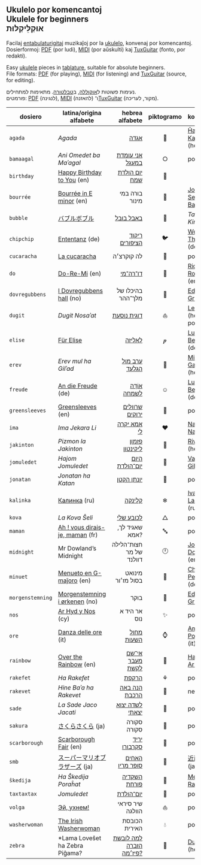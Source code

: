 ## Ukulelo por komencantoj<br />Ukulele for beginners<br />אוּקַלֵּיקַלּוּת

Facilaj [entabulaturigitaj](https://eo.wikipedia.org/wiki/Tabulaturo) muzikaĵoj por la [ukulelo](https://eo.wikipedia.org/wiki/Ukulelo), konvenaj por komencantoj.  
Dosierformoj: [PDF](https://eo.wikipedia.org/wiki/Portebla_dokumentformo) (por ludi), [MIDI](https://eo.wikipedia.org/wiki/MIDI) (por aŭskulti) kaj [TuxGuitar](https://en.wikipedia.org/wiki/TuxGuitar) (fonto, por redakti).

Easy [ukulele](https://en.wikipedia.org/wiki/Ukulele) pieces in [tablature](https://en.wikipedia.org/wiki/Tablature), suitable for absolute beginners.  
File formats: [PDF](https://en.wikipedia.org/wiki/Portable_Document_Format) (for playing), [MIDI](https://en.wikipedia.org/wiki/Musical_Instrument_Digital_Interface) (for listening) and [TuxGuitar](https://en.wikipedia.org/wiki/TuxGuitar) (source, for editing).

נעימות פשוטות ל[אוקוללה](https://he.wikipedia.org/wiki/%D7%99%D7%95%D7%A7%D7%95%D7%9C%D7%99%D7%9C%D7%99), ב[טבלטורה](https://he.wikipedia.org/wiki/%D7%98%D7%91%D7%9C%D7%98%D7%95%D7%A8%D7%94_%D7%9C%D7%9B%D7%9C%D7%99%D7%9D_%D7%A9%D7%95%D7%A0%D7%99%D7%9D). מתאימות למתחילים.  
פורמטים: [PDF](https://he.wikipedia.org/wiki/Portable_Document_Format) (לנגינה), [MIDI](https://he.wikipedia.org/wiki/MIDI) (להאזנה) ו־[TuxGuitar](https://en.wikipedia.org/wiki/TuxGuitar) (מקור, לעריכה).



dosiero          | latina/origina alfabete              | hebrea alfabete              | piktogramo | komposisto
---------------- | ------------------------------------ | -------------------:         | :--------: | -------------------------------
`agada`          | *Agada*                              | [אגדה][c]                    | 🌴          | [Ĥanina Karĉevski][d] (he)
`bamaagal`       | *Ani Omedet ba Maʾagal*              | [אני עומדת במעגל][#]         | ○          | popola
`birthday`       | [Happy Birthday to You][*] (en)      | [יום הולדת שמח][א]           | 🎈          | 
`bourrée`        | [Bourrée in E minor][t] (en)         | בורה במי מינור               | 💃          | [Johann Sebastian Bach][!] (de)
`bubble`         | [バブルボブル][ן]                    | [באבל בובל][ס]               | 🐉          | *Tadasi Kimizima*
`chipchip`       | [Ententanz][ק] (de)                  | [ריקוד הציפורים][ר]          | 🐦          | [Werner Thomas][ש] (de)
`cucaracha`      | [La cucaracha][מ]                    | לה קוקרצ׳ה                   | 🐞          | popola
`do`             | [Do-Re-Mi][ĥ] (en)                   | [דו־רה־מי][i]                | 🐻          | [Richard Rodgers][j] (en)
`dovregubbens`   | [I Dovregubbens hall][ŝ] (no)        | בהיכלו של מלך־ההר            | 👑          | [Edvard Grieg][s] (no)
`dugit`          | *Dugit Nosaʾat*                      | [דוגית נוסעת][5]             | ⛵          | [Lev Ŝvarc][h] (he) / popola
`elise`          | [Für Elise][ך]                       | [לאליזה][ל]                  | 𝆏          | [Ludwig van Beethoven][8] (de)
`erev`          | *Erev mul ha Gilʾad*                 | [ערב מול הגלעד][l]           | 🐑          | [Miki Gavrielov][m] (he)
`freude`         | [An die Freude][3] (de)              | [אוֹדָה לשמחה][6]              | ☺          | [Ludwig van Beethoven][8] (de)
`greensleeves`   | [Greensleeves][%] (en)               | [שרוולים ירוקים][^]          | 👕          | popola
`ima`            | *Ima Jekara Li*                      | [אמא יקרה לי][ĵ]             | ♥          | [Naĥum Nardi][k] (he)
`jakinton`       | *Pizmon la Jakinton*                 | [פזמון ליקינטון][e]          | 🌛          | [Rivka Gvili][f] (he)
`jomuledet`      | *Hajom Jomuledet*                    | [היום יום־הולדת][g]          | 🎈          | [Varda Gilboa][ĝ] (he)
`jonatan`        | *Jonatan ha Katan*                   | [יונתן הקטן][4]              | 🌳          | popola
`kalinka`        | [Калинка][ה] (ru)                    | [קלינקה][ו]                  | ❄          | [Ivan Larionov][ז] (ru)
`kova`           | *La Kova Ŝeli*                       | [לכובע שלי][ח]               | △          | popola
`maman`          | [Ah ! vous dirais-je, maman][&] (fr) | שאגיד לך, אמא?               | 🔤          | popola
`midnight`       | Mr Dowland’s Midnight                | חצות־הלילה של מר דוולנד      | 🕛          | [John Dowland][כ] (en)
`minuet`         | [Menueto en G-maĵoro][p] (en)        | מינואט בסול מז׳ור            | 💃          | [Christian Petzold][q] (de)
`morgenstemning` | [Morgenstemning i ørkenen][r] (no)   | בוקר                         | 🌅          | [Edvard Grieg][s] (no)
`nos`            | [Ar Hyd y Nos][$] (cy)               | אר היד א נוס                 | ✨          | popola
`ore`            | [Danza delle ore][ף] (it)            | [מחול השעות][צ]              | ⌚          | [Amilcare Ponchielli][ץ] (it)
`rainbow`        | [Over the Rainbow][2] (en)           | [אי־שם מעבר לקשת][7]         | 🌈          | [Harold Arlen][1] (en)
`rakefet`        | *Ha Rakefet*                         | [הרקפת][ב]                   | ⚘          | popola
`rakevet`        | *Hine Baʾa ha Rakevet*               | [הנה באה הרכבת][9]           | 🚂          | nekonata
`sade`           | *La Sade Jaco Jacati*                | [לשדה יצוא יצאתי][ĉ]         | 🐎          | popola
`sakura`         | [さくらさくら][@] (ja)               | סקורה סקורה                  | 🌸          | popola
`scarborough`    | [Scarborough Fair][n] (en)           | [יריד סקרבורו][o]            | 🌿          | popola
`smb`            | [スーパーマリオブラザーズ][ם] (ja)   | [האחים סופר מריו][נ]         | 🍄          | [近藤浩治][ע] (ja)
`ŝkedija`        | *Ha Ŝkedija Poraĥat*                 | [השקדיה פורחת][a]            | 🌸          | [Menaŝe Ravina][b] (he)
`taxtaxtax`      | *Jomuledet*                          | [יום־הולדת][ט]               | 🎈          | popola
`volga`          | [Эй, ухнем!][י]                      | שיר סיראי הוולגה             | ⛵          | popola
`washerwoman`    | [The Irish Washerwoman][פ]           | הכובסת האירית                | 💧          | popola
`zebra`         | *Lama Loveŝet ha Zebra Piĝama?       | [למה לובשת הזברה פיז׳מה?][ג] | 📅          | [Dubi Zelcer][ד] (he)

[1]: https://en.wikipedia.org/wiki/Harold_Arlen
[2]: https://en.wikipedia.org/wiki/Over_the_Rainbow
[3]: https://de.wikipedia.org/wiki/An_die_Freude
[4]: http://www.zemereshet.co.il/song.asp?id=2605
[5]: http://www.zemereshet.co.il/song.asp?id=1595
[6]: https://he.wikipedia.org/wiki/%D7%94%D7%90%D7%95%D7%93%D7%94_%D7%9C%D7%A9%D7%9E%D7%97%D7%94
[7]: https://he.wikipedia.org/wiki/Over_the_Rainbow
[8]: https://de.wikipedia.org/wiki/Ludwig_van_Beethoven
[9]: http://www.zemereshet.co.il/song.asp?id=1703
[a]: http://www.zemereshet.co.il/song.asp?id=244
[b]: https://he.wikipedia.org/wiki/%D7%9E%D7%A0%D7%A9%D7%94_%D7%A8%D7%91%D7%99%D7%A0%D7%90
[c]: http://www.zemereshet.co.il/song.asp?id=1
[ĉ]: http://www.zemereshet.co.il/song.asp?id=1770
[d]: https://he.wikipedia.org/wiki/%D7%97%D7%A0%D7%99%D7%A0%D7%90_%D7%A7%D7%A8%D7%A6%27%D7%91%D7%A1%D7%A7%D7%99
[e]: https://he.wikipedia.org/wiki/%D7%A8%D7%91%D7%A7%D7%94_%D7%92%D7%95%D7%99%D7%9C%D7%99
[f]: http://www.zemereshet.co.il/song.asp?id=555
[g]: http://www.zemereshet.co.il/song.asp?id=4501
[ĝ]: http://www.zemereshet.co.il/artist.asp?id=2780
[h]: http://www.zemereshet.co.il/artist.asp?id=1086
[ĥ]: https://en.wikipedia.org/wiki/Do-Re-Mi
[i]: https://he.wikipedia.org/wiki/%D7%93%D7%95-%D7%A8%D7%94-%D7%9E%D7%99_(%D7%A9%D7%99%D7%A8)
[j]: https://en.wikipedia.org/wiki/Richard_Rodgers
[ĵ]: http://www.zemereshet.co.il/song.asp?id=920
[k]: https://he.wikipedia.org/wiki/%D7%A0%D7%97%D7%95%D7%9D_%D7%A0%D7%A8%D7%93%D7%99
[l]: https://he.wikipedia.org/wiki/%D7%A2%D7%A8%D7%91_%D7%9E%D7%95%D7%9C_%D7%94%D7%92%D7%9C%D7%A2%D7%93
[m]: https://he.wikipedia.org/wiki/%D7%9E%D7%99%D7%A7%D7%99_%D7%92%D7%91%D7%A8%D7%99%D7%90%D7%9C%D7%95%D7%91
[n]: https://en.wikipedia.org/wiki/Scarborough_Fair_(ballad)
[o]: https://he.wikipedia.org/wiki/%D7%99%D7%A8%D7%99%D7%93_%D7%A1%D7%A7%D7%A8%D7%91%D7%95%D7%A8%D7%95_(%D7%91%D7%9C%D7%93%D7%94)
[p]: https://en.wikipedia.org/wiki/Minuet_in_G_major
[q]: https://en.wikipedia.org/wiki/Christian_Petzold_(composer)
[r]: https://no.wikipedia.org/wiki/Morgenstemning_i_%C3%B8rkenen
[s]: https://no.wikipedia.org/wiki/Edvard_Grieg
[ŝ]: https://no.wikipedia.org/wiki/I_Dovregubbens_hall
[t]: https://en.wikipedia.org/wiki/Bourr%C3%A9e_in_E_minor
[!]: https://de.wikipedia.org/wiki/Johann_Sebastian_Bach
[@]: https://ja.wikipedia.org/wiki/%E3%81%95%E3%81%8F%E3%82%89%E3%81%95%E3%81%8F%E3%82%89
[#]: http://www.zemereshet.co.il/song.asp?id=976
[$]: https://cy.wikipedia.org/wiki/Ar_Hyd_y_Nos
[%]: https://en.wikipedia.org/wiki/Greensleeves
[^]: https://he.wikipedia.org/wiki/Greensleeves
[&]: https://fr.wikipedia.org/wiki/Ah_!_vous_dirai-je,_maman
[*]: https://en.wikipedia.org/wiki/Happy_Birthday_to_You
[א]: https://he.wikipedia.org/wiki/%D7%99%D7%95%D7%9D_%D7%94%D7%95%D7%9C%D7%93%D7%AA_%D7%A9%D7%9E%D7%97
[ב]: http://zemer.co.il/song.asp?id=2751
[ג]: https://he.wikipedia.org/wiki/%D7%9E%D7%99_%D7%99%D7%95%D7%93%D7%A2_%D7%9E%D7%93%D7%95%D7%A2_%D7%95%D7%9C%D7%9E%D7%94_%D7%9C%D7%95%D7%91%D7%A9%D7%AA_%D7%94%D7%96%D7%91%D7%A8%D7%94_%D7%A4%D7%99%D7%92%27%D7%9E%D7%94
[ד]: https://he.wikipedia.org/wiki/%D7%93%D7%95%D7%91%D7%99_%D7%96%D7%9C%D7%A6%D7%A8
[ה]: https://ru.wikipedia.org/wiki/%D0%9A%D0%B0%D0%BB%D0%B8%D0%BD%D0%BA%D0%B0
[ו]: https://he.wikipedia.org/wiki/%D7%A7%D7%9C%D7%99%D7%A0%D7%A7%D7%94
[ז]: https://ru.wikipedia.org/wiki/%D0%9B%D0%B0%D1%80%D0%B8%D0%BE%D0%BD%D0%BE%D0%B2,_%D0%98%D0%B2%D0%B0%D0%BD_%D0%9F%D0%B5%D1%82%D1%80%D0%BE%D0%B2%D0%B8%D1%87
[ח]: http://www.zemereshet.co.il/song.asp?id=1934
[ט]: http://www.zemereshet.co.il/song.asp?id=995
[י]: https://ru.wikipedia.org/wiki/%D0%94%D1%83%D0%B1%D0%B8%D0%BD%D1%83%D1%88%D0%BA%D0%B0
[כ]: https://en.wikipedia.org/wiki/John_Dowland
[ך]: https://de.wikipedia.org/wiki/F%C3%BCr_Elise
[ל]: https://he.wikipedia.org/wiki/%D7%9C%D7%90%D7%9C%D7%99%D7%96%D7%94
[מ]: https://es.wikipedia.org/wiki/La_cucaracha
[ם]: https://ja.wikipedia.org/wiki/%E3%82%B9%E3%83%BC%E3%83%91%E3%83%BC%E3%83%9E%E3%83%AA%E3%82%AA%E3%83%96%E3%83%A9%E3%82%B6%E3%83%BC%E3%82%BA
[נ]: https://he.wikipedia.org/wiki/%D7%94%D7%90%D7%97%D7%99%D7%9D_%D7%A1%D7%95%D7%A4%D7%A8_%D7%9E%D7%A8%D7%99%D7%95
[ן]: https://ja.wikipedia.org/wiki/%E3%83%90%E3%83%96%E3%83%AB%E3%83%9C%E3%83%96%E3%83%AB
[ס]: https://he.wikipedia.org/wiki/%D7%91%D7%90%D7%91%D7%9C_%D7%91%D7%95%D7%91%D7%9C
[ע]: https://ja.wikipedia.org/wiki/%E8%BF%91%E8%97%A4%E6%B5%A9%E6%B2%BB
[פ]: https://en.wikipedia.org/wiki/Irish_Washerwoman
[ף]: https://it.wikipedia.org/wiki/Danza_delle_ore
[צ]: https://he.wikipedia.org/wiki/%D7%9E%D7%97%D7%95%D7%9C_%D7%94%D7%A9%D7%A2%D7%95%D7%AA
[ץ]: https://it.wikipedia.org/wiki/Amilcare_Ponchielli
[ק]: https://de.wikipedia.org/wiki/Ententanz
[ר]: https://he.wikipedia.org/wiki/%D7%A8%D7%99%D7%A7%D7%95%D7%93_%D7%94%D7%A6%D7%99%D7%A4%D7%95%D7%A8%D7%99%D7%9D
[ש]: https://de.wikipedia.org/wiki/Werner_Thomas_(Komponist)
